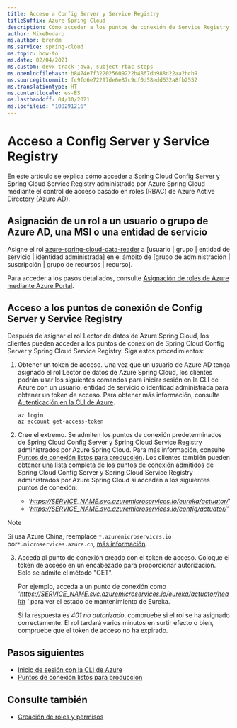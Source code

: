 ```yaml
---
title: Acceso a Config Server y Service Registry
titleSuffix: Azure Spring Cloud
description: Cómo acceder a los puntos de conexión de Service Registry y Config Server con el control de acceso basado en roles de Azure Active Directory.
author: MikeDodaro
ms.author: brendm
ms.service: spring-cloud
ms.topic: how-to
ms.date: 02/04/2021
ms.custom: devx-track-java, subject-rbac-steps
ms.openlocfilehash: b8474e7f322025609222b4867db988d22aa2bcb9
ms.sourcegitcommit: fc9fd6e72297de6e87c9cf0d58edd632a8fb2552
ms.translationtype: HT
ms.contentlocale: es-ES
ms.lasthandoff: 04/30/2021
ms.locfileid: "108291216"
---
```

# <a name="access-config-server-and-service-registry"></a>Acceso a Config Server y Service Registry

En este artículo se explica cómo acceder a Spring Cloud Config Server y Spring Cloud Service Registry administrado por Azure Spring Cloud mediante el control de acceso basado en roles (RBAC) de Azure Active Directory (Azure AD).

## <a name="assign-role-to-azure-ad-usergroup-msi-or-service-principal"></a>Asignación de un rol a un usuario o grupo de Azure AD, una MSI o una entidad de servicio

Asigne el rol [azure-spring-cloud-data-reader](../role-based-access-control/built-in-roles.md#azure-spring-cloud-data-reader) a [usuario | grupo | entidad de servicio | identidad administrada] en el ámbito de [grupo de administración | suscripción | grupo de recursos | recurso].

Para acceder a los pasos detallados, consulte [Asignación de roles de Azure mediante Azure Portal](../role-based-access-control/role-assignments-portal.md).

## <a name="access-config-server-and-service-registry-endpoints"></a>Acceso a los puntos de conexión de Config Server y Service Registry

Después de asignar el rol Lector de datos de Azure Spring Cloud, los clientes pueden acceder a los puntos de conexión de Spring Cloud Config Server y Spring Cloud Service Registry. Siga estos procedimientos:

1. Obtener un token de acceso. Una vez que un usuario de Azure AD tenga asignado el rol Lector de datos de Azure Spring Cloud, los clientes podrán usar los siguientes comandos para iniciar sesión en la CLI de Azure con un usuario, entidad de servicio o identidad administrada para obtener un token de acceso. Para obtener más información, consulte [Autenticación en la CLI de Azure](/cli/azure/authenticate-azure-cli). 

    ```azurecli
    az login
    az account get-access-token
    ```
2. Cree el extremo. Se admiten los puntos de conexión predeterminados de Spring Cloud Config Server y Spring Cloud Service Registry administrados por Azure Spring Cloud. Para más información, consulte [Puntos de conexión listos para producción](https://docs.spring.io/spring-boot/docs/current/reference/htmlsingle/#production-ready-endpoints). Los clientes también pueden obtener una lista completa de los puntos de conexión admitidos de Spring Cloud Config Server y Spring Cloud Service Registry administrados por Azure Spring Cloud si acceden a los siguientes puntos de conexión:

    * *'https://SERVICE_NAME.svc.azuremicroservices.io/eureka/actuator/'*
    * *'https://SERVICE_NAME.svc.azuremicroservices.io/config/actuator/'* 

>[!NOTE]
> Si usa Azure China, reemplace `*.azuremicroservices.io` por`*.microservices.azure.cn`, [más información](/azure/china/resources-developer-guide#check-endpoints-in-azure).

3. Acceda al punto de conexión creado con el token de acceso. Coloque el token de acceso en un encabezado para proporcionar autorización.  Solo se admite el método "GET".

    Por ejemplo, acceda a un punto de conexión como *'https://SERVICE_NAME.svc.azuremicroservices.io/eureka/actuator/health '* para ver el estado de mantenimiento de Eureka.

    Si la respuesta es *401 no autorizado*, compruebe si el rol se ha asignado correctamente.  El rol tardará varios minutos en surtir efecto o bien, compruebe que el token de acceso no ha expirado.

## <a name="next-steps"></a>Pasos siguientes
* [Inicio de sesión con la CLI de Azure](/cli/azure/authenticate-azure-cli)
* [Puntos de conexión listos para producción](https://docs.spring.io/spring-boot/docs/current/reference/htmlsingle/#production-ready-endpoints)

## <a name="see-also"></a>Consulte también
* [Creación de roles y permisos](how-to-permissions.md)